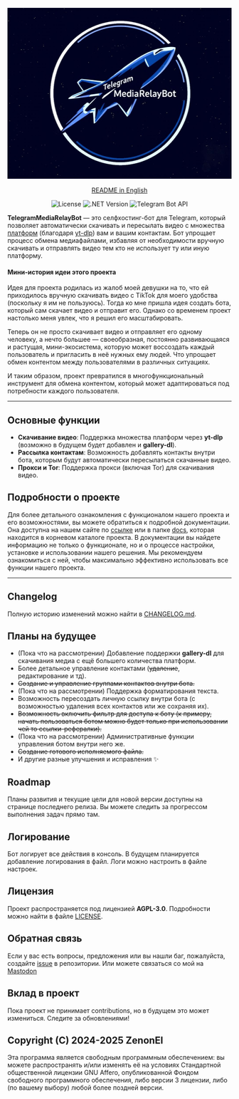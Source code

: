 <p align="center">
  <img src="../Logo.jpg" width="512" height="384" alt="Logo">
</p>

<div align="center">

[README in English](../README.md)

</div>

<div align="center"> 
 
![License](https://img.shields.io/badge/License-AGPL--3.0-blue)
![.NET Version](https://img.shields.io/badge/.NET-8.0-purple)
![Telegram Bot API](https://img.shields.io/badge/Telegram%20Bot%20API-22.1.3-green)
 
</div>

**TelegramMediaRelayBot** — это селфхостинг-бот для Telegram, который позволяет автоматически скачивать и пересылать видео с множества [платформ](https://github.com/yt-dlp/yt-dlp/blob/master/supportedsites.md) (благодаря [yt-dlp](https://github.com/yt-dlp/yt-dlp/tree/master)) вам и вашим контактам. Бот упрощает процесс обмена медиафайлами, избавляя от необходимости вручную скачивать и отправлять видео тем кто не использует ту или иную платформу.

#### Мини-история идеи этого проекта
Идея для проекта родилась из жалоб моей девушки на то, что ей приходилось вручную скачивать видео с TikTok для моего удобства (поскольку я им не пользуюсь). Тогда ко мне пришла идея создать бота, который сам скачает видео и отправит его. Однако со временем проект настолько меня увлек, что я решил его масштабировать.

Теперь он не просто скачивает видео и отправляет его одному человеку, а нечто большее — своеобразная, постоянно развивающаяся и растущая, мини-экосистема, которую может воссоздать каждый пользователь и пригласить в неё нужных ему людей. Что упрощает обмен контентом между пользователями в различных ситуациях. 

И таким образом, проект превратился в многофункциональный инструмент для обмена контентом, который может адаптироваться под потребности каждого пользователя.

---

## Основные функции

- **Скачивание видео**: Поддержка множества платформ через **yt-dlp** (возможно в будущем будет добавлен и **gallery-dl**).
- **Рассылка контактам**: Возможность добавлять контакты внутри бота, которым будут автоматически пересылаться скачанные видео.
- **Прокси и Tor**: Поддержка прокси (включая Tor) для скачивания видео.

## Подробности о проекте
Для более детального ознакомления с функционалом нашего проекта и его возможностями, вы можете обратиться к подробной документации. Она доступна на нашем сайте по [ссылке](https://zenonel.github.io/TelegramMediaRelayBot-Site) или в папке [docs](documentation/ru/index.md), которая находится в корневом каталоге проекта. В документации вы найдете информацию не только о функционале, но и о процессе настройки, установке и использовании нашего решения. Мы рекомендуем ознакомиться с ней, чтобы максимально эффективно использовать все функции нашего проекта. 

---

## Changelog

Полную историю изменений можно найти в [CHANGELOG.md](../CHANGELOG.md).

## Планы на будущее
- (Пока что на рассмотрении) Добавление поддержки **gallery-dl** для скачивания медиа с ещё большего количества платформ.
- Более детальное управление контактами (~~удаление~~, редактирование и тд).
- ~~Создание и управление группами контактов внутри бота.~~
- (Пока что на рассмотрении) Поддержка форматирования текста.
- Возможность пересоздать личную ссылку внутри бота (с возможностью удаления всех контактов или же сохраняя их).
- ~~Возможность включить фильтр для доступа к боту (к примеру, начать пользоваться ботом можно будет только при использовании чей то ссылки-рефералки).~~
- (Пока что на рассмотрении) Административные функции управления ботом внутри него же.
- ~~Создание готового исполняемого файла.~~
- И другие разные улучшения и исправления ✨

## Roadmap

Планы развития и текущие цели для новой версии доступны на странице последнего релиза. Вы можете следить за прогрессом выполнения задач прямо там.

## Логирование
Бот логирует все действия в консоль. В будущем планируется добавление логирования в файл. Логи можно настроить в файле настроек.



## Лицензия
Проект распространяется под лицензией **AGPL-3.0**. Подробности можно найти в файле [LICENSE](LICENSE).



## Обратная связь
Если у вас есть вопросы, предложения или вы нашли баг, пожалуйста, создайте [issue](https://github.com/ZenonEl/TelegramMediaRelayBot/issues) в репозитории.
Или можете связаться со мой на [Mastodon](https://mastodon.ml/@ZenonEl)


## Вклад в проект
Пока проект не принимает contributions, но в будущем это может измениться. Следите за обновлениями!



## Copyright (C) 2024-2025 ZenonEl

Эта программа является свободным программным обеспечением: вы можете распространять и/или изменять её на условиях Стандартной общественной лицензии GNU Affero, опубликованной Фондом свободного программного обеспечения, либо версии 3 лицензии, либо (по вашему выбору) любой более поздней версии.